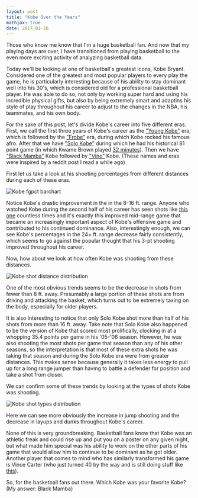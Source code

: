 ```yaml
---
layout: post
title: "Kobe Over the Years"
mathjax: true
date: 2017-01-26
---
```


Those who know me know that I'm a huge basketball fan. And now that my playing days are over, I have transitioned from playing basketball to the even more exciting activity of analyzing basketball data.

Today we'll be looking at one of basketball's greatest icons, Kobe Bryant. Considered one of the greatest and most popular players to every play the game, he is particularly interesting because of his ability to stay dominant well into his 30's, which is considered old for a professional basketball player. He was able to do so, not only by working super hard and using his incredible physical gifts, but also by being extremely smart and adaptins his style of play throughout his career to adjust to the changes in the NBA, his teammates, and his own body. 

For the sake of this post, let's divide Kobe's career into five different eras. First, we call the first three years of Kobe's career as the ["Young Kobe"](https://i.ytimg.com/vi/eaJMLnt5bdU/maxresdefault.jpg) era, which is followed by the ["Frobe"](https://static1.squarespace.com/static/564173e3e4b047c0f3f64775/t/570e96fd27d4bd2e542dfb32/1460573954240/) era, during which Kobe rocked his famous afro. After that we have ["Solo Kobe"](http://s3.amazonaws.com/tpt-uploads-production/uploads/56704175-copy-3-e1453399062311.jpg) during which he had his historical 81 point game (in which Kwame Brown played [32 minutes](https://pbs.twimg.com/media/Cf-ATfBWIAAOkQ5.jpg)). Then we have ["Black Mamba"](http://www.rantsports.com/nba/files/2015/03/Kobe-Bryant.jpg) Kobe followed by ["Vino"](http://i.cdn.turner.com/nba/nba/.element/media/2.0/teamsites/lakers/images/press/1213_allstar/ts_010103allstar670.jpg) Kobe. (These names and eras were inspired by a reddit post I read a while ago)

First let us take a look at his shooting percentages from different distances during each of these eras. 

![Kobe fgpct barchart](https://github.com/wmoon5/wmoon5.github.io/blob/master/images/kobe/FGPct_ShotZones.png?raw=true)

Notice Kobe's drastic improvement in the in the 8-16 ft. range. Anyone who watched Kobe during the second half of his career has seen shots like [this one](https://68.media.tumblr.com/dfb8b3148d2e327bf306064f835cd569/tumblr_o3zj3nVBtk1s3gys4o1_400.gif) countless times and it's exactly this improved mid-range game that became an increasingly important aspect of Kobe's offensive game and contributed to his continued dominance. 
Also, interestingly enough, we can see Kobe's percentages in the 24+ ft. range decrease fairly consistently, which seems to go against the popular thought that his 3-pt shooting improved throughout his career.

Now, how about we look at how often Kobe was shooting from these distances.

![Kobe shot distance distribution](https://github.com/wmoon5/wmoon5.github.io/blob/master/images/kobe/ShotZones_Pie.png?raw=true)

One of the most obvious trends seems to be the decrease in shots from fewer than 8 ft. away. Presumably a large portion of these shots are from driving and attacking the basket, which turns out to be extremely taxing on the body, especially for older players. 

It is also interesting to notice that only Solo Kobe shot more than half of his shots from more than 16 ft. away. Take note that Solo Kobe also happened to be the version of Kobe that scored most prolifically, clocking in at a whopping 35.4 points per game in his '05-'06 season. However, he was also shooting the most shots per game that season than any of his other seasons, so the interpretation is that most of these extra shots he was taking that season and during the Solo Kobe era were from greater distances. This makes sense because generally it takes less energy to pull up for a long range jumper than having to battle a defender for position and take a shot from closer.

We can confirm some of these trends by looking at the types of shots Kobe was shooting. 

![Kobe shot types distribution](https://github.com/wmoon5/wmoon5.github.io/blob/master/images/kobe/ShotTypes_Pie.png?raw=true)

Here we can see more obviously the increase in jump shooting and the decrease in layups and dunks throughout Kobe's career. 

None of this is very groundbreaking. Basketball fans know that Kobe was an athletic freak and could rise up and put you on a poster on any given night, but what made him special was his ability to work on the other parts of his game that would allow him to continue to be dominant as he got older. Another player that comes to mind who has similarly transformed his game is Vince Carter (who just turned 40 by the way and is still doing stuff like [this](http://streamable.com/6ebnr)). 

So, for the basketball fans out there. Which Kobe was your favorite Kobe? (My answer: Black Mamba)
